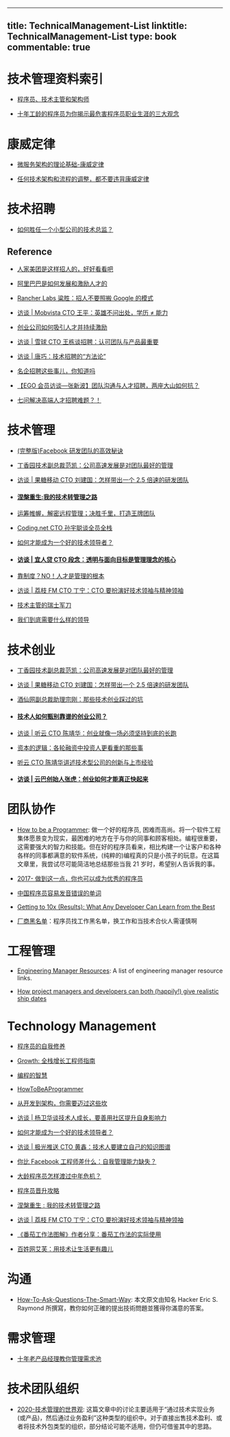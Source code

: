 
---
title: TechnicalManagement-List
linktitle: TechnicalManagement-List
type: book
commentable: true
---

# 技术管理资料索引

- [程序员、技术主管和架构师](http://mp.weixin.qq.com/s?__biz=MzAxMTEyOTQ5OQ==&mid=2650610669&idx=1&sn=5f4a61edddf909ea8750e258719328ec&chksm=834c7c19b43bf50fcf5ce9ab1ba54c3fba239b238b15c25151f78c655000dfa5a22e0c188151)

- [十年工龄的程序员为你揭示最危害程序员职业生涯的三大观念](http://www.jianshu.com/p/57113b2e2e73)

# 康威定律

- [微服务架构的理论基础-康威定律](https://yq.aliyun.com/articles/8611)

- [任何技术架构和流程的调整，都不要违背康威定律](http://mp.weixin.qq.com/s?__biz=MzA5Nzc4OTA1Mw==&mid=2659598373&idx=1&sn=df96ca1903110dd9c42f183817ac7105&chksm=8be99537bc9e1c213f8280eb5dc9704a706bfdb40981d42863d3862fb940a044ac372a2ea9bf&mpshare=1&scene=1&srcid=1027JlDOBstR0ptTe5AhvVJw#rd)

# 技术招聘

- [如何胜任一个小型公司的技术总监？ ](http://mp.weixin.qq.com/s?__biz=MzA5Nzc4OTA1Mw==&mid=2659598458&idx=1&sn=fdd90ddab16a95ef0a1f1a3896c6d245&chksm=8be99568bc9e1c7e31d53fdd462f49bc9a6bee6803ba81f24a1f9e68f080e4f2ddc0fd892251&mpshare=1&scene=23&srcid=1116j3n5AjM5zT2NBd4V4B72#rd)

## Reference

- [人家美团是这样招人的，好好看看吧](http://mp.weixin.qq.com/s?__biz=MzA4NTU2MTg3MQ==&mid=209183729&idx=1&sn=1dc6f0718b5eb3df0beef87c36729c0f&scene=21#wechat_redirect)

- [阿里巴巴是如何发展和激励人才的](http://mp.weixin.qq.com/s?__biz=MzA4NTU2MTg3MQ==&mid=403054609&idx=1&sn=8f575cf865fad615da9bb08c9e01739f&scene=21#wechat_redirect)

- [Rancher Labs 粱胜：招人不要照搬 Google 的模式](http://mp.weixin.qq.com/s?__biz=MzA4NTU2MTg3MQ==&mid=404025677&idx=1&sn=4767a7405f8c1d6901243f452fba7eac&scene=21#wechat_redirect)

- [访谈 | Mobvista CTO 王平：英雄不问出处，学历 ≠ 能力](http://mp.weixin.qq.com/s?__biz=MzA4NTU2MTg3MQ==&mid=403971857&idx=1&sn=17c1a1118db9b0116a11d0e8a17feff2&scene=21#wechat_redirect)

- [创业公司如何吸引人才并持续激励](http://mp.weixin.qq.com/s?__biz=MzA4NTU2MTg3MQ==&mid=403644854&idx=1&sn=0687eee0b039c7b6a489f3f179580f06&scene=21#wechat_redirect)

- [访谈 | 雪球 CTO 王栋谈招聘：认可团队与产品最重要](http://mp.weixin.qq.com/s?__biz=MzA4NTU2MTg3MQ==&mid=400707145&idx=1&sn=955625d403983f59b2e5569b77ae2ad1&scene=21#wechat_redirect)

- [访谈 | 唐巧：技术招聘的“方法论”](http://mp.weixin.qq.com/s?__biz=MzA4NTU2MTg3MQ==&mid=403359923&idx=1&sn=7f5bda7b31514618d5e93198403acd8d&scene=21#wechat_redirect)

- [名企招聘这些事儿，你知道吗](http://mp.weixin.qq.com/s?__biz=MzA4NTU2MTg3MQ==&mid=401284601&idx=1&sn=00d488af4c1c798a8bc9b8a3d7a03182&scene=21#wechat_redirect)

- [【EGO 会员访谈—张新波】团队沟通与人才招聘，两座大山如何抗？](http://mp.weixin.qq.com/s?__biz=MzA4NTU2MTg3MQ==&mid=208385563&idx=1&sn=beaf6983f35c16835d2e19c3fab9a94b&scene=21#wechat_redirect)

- [七问解决高端人才招聘难题？！](http://mp.weixin.qq.com/s?__biz=MzA4NTU2MTg3MQ==&mid=404446903&idx=1&sn=44a9967b8e9899707d92c5a36d9e9bd5&scene=21#wechat_redirect)

# 技术管理

- [(完整版)Facebook 研发团队的高效秘诀](http://mp.weixin.qq.com/s?__biz=MzA4NTU2MTg3MQ==&mid=205983820&idx=1&sn=f0791810eb87012bb09ffbb6a75c11c0&scene=21#wechat_redirect)

- [丁香园技术副总裁范凯：公司高速发展是对团队最好的管理](http://mp.weixin.qq.com/s?__biz=MzA4NTU2MTg3MQ==&mid=210785109&idx=1&sn=b89a0a9d938d01d6eac5b6ff06db4f05&scene=21#wechat_redirect)

- [访谈 | 果糖移动 CTO 刘建国：怎样带出一个 2.5 倍速的研发团队](http://mp.weixin.qq.com/s?__biz=MzA4NTU2MTg3MQ==&mid=209773987&idx=1&sn=284793a7f132e146d8b0a6098006e7aa&scene=21#wechat_redirect)

- #### [涅槃重生:我的技术转管理之路](http://mp.weixin.qq.com/s?__biz=MzA4NTU2MTg3MQ==&mid=402748891&idx=1&sn=8d37186bbf4808adcd735425906a5631&scene=21#wechat_redirect)

- [运筹帷幄，解密远程管理；决胜千里，打造王牌团队](http://mp.weixin.qq.com/s?__biz=MzA4NTU2MTg3MQ==&mid=208427708&idx=1&sn=380a1d28bbaa635038195a7549276d44&scene=21#wechat_redirect)

- [Coding.net CTO 孙宇聪谈全员全栈](http://mp.weixin.qq.com/s?__biz=MzA4NTU2MTg3MQ==&mid=211010887&idx=1&sn=a3952db8e58ffbc749c920f508c18b97&scene=21#wechat_redirect)

- [如何才能成为一个好的技术领导者？](http://mp.weixin.qq.com/s?__biz=MzA4NTU2MTg3MQ==&mid=400644089&idx=1&sn=1cf732f5529c64ee8d3fa9e55dbd84db#wechat_redirect)

- #### [访谈 | 宜人贷 CTO 段念：透明与面向目标是管理理念的核心](http://mp.weixin.qq.com/s?__biz=MzA4NTU2MTg3MQ==&mid=401518820&idx=1&sn=992b60ce9309c7a33d45a3ea2cfb55bd&scene=21#wechat_redirect)

- [靠制度？NO！人才是管理的根本](http://mp.weixin.qq.com/s?__biz=MzA4NTU2MTg3MQ==&mid=206214586&idx=1&sn=7697a1039fb1eed57ded2e542c5ec76a&scene=21#wechat_redirect)

- [访谈 | 荔枝 FM CTO 丁宁：CTO 要扮演好技术领袖与精神领袖](http://mp.weixin.qq.com/s?__biz=MzA4NTU2MTg3MQ==&mid=400485548&idx=1&sn=1a8d7691df5df19c5a9bd23fd3704d85#wechat_redirect)

- [技术主管的瑞士军刀](http://mp.weixin.qq.com/s?__biz=MzA4NTU2MTg3MQ==&mid=206769057&idx=1&sn=a403f8fe0291a8fd3ddad6937702a0b5&scene=21#wechat_redirect)

- [我们到底需要什么样的领导](http://mp.weixin.qq.com/s?__biz=MzA4NTU2MTg3MQ==&mid=209939002&idx=1&sn=899db6479266684e137eb645aa21c545&scene=21#wechat_redirect)

# 技术创业

- [丁香园技术副总裁范凯：公司高速发展是对团队最好的管理](http://mp.weixin.qq.com/s?__biz=MzA4NTU2MTg3MQ==&mid=210785109&idx=1&sn=b89a0a9d938d01d6eac5b6ff06db4f05&scene=21#wechat_redirect)

- [访谈 | 果糖移动 CTO 刘建国：怎样带出一个 2.5 倍速的研发团队](http://mp.weixin.qq.com/s?__biz=MzA4NTU2MTg3MQ==&mid=209773987&idx=1&sn=284793a7f132e146d8b0a6098006e7aa&scene=21#wechat_redirect)

- [酒仙网副总裁助理宗刚：那些技术创业踩过的坑](http://mp.weixin.qq.com/s?__biz=MzA4NTU2MTg3MQ==&mid=401393053&idx=1&sn=e3b1ddfb7d917fd7f988472123e64f90&scene=21#wechat_redirect)

- #### [技术人如何甄别靠谱的创业公司？](http://mp.weixin.qq.com/s?__biz=MzA4NTU2MTg3MQ==&mid=404304329&idx=1&sn=d418b4a96d7ef1b5c0b1c58f9e94d1e6&scene=21#wechat_redirect)

- [访谈 | 听云 CTO 陈靖华：创业就像一场必须坚持到底的长跑](http://mp.weixin.qq.com/s?__biz=MzA4NTU2MTg3MQ==&mid=401057711&idx=1&sn=56d595699ce4819a89a62dd84b634b8c&scene=21#wechat_redirect)

- [资本的逻辑：各轮融资中投资人更看重的那些事](http://mp.weixin.qq.com/s?__biz=MzA4NTU2MTg3MQ==&mid=400782767&idx=1&sn=5ab4594308df290c5af617a14f90acd4&scene=21#wechat_redirect)

- [听云 CTO 陈靖华讲述技术型公司的创新与上市经验](http://mp.weixin.qq.com/s?__biz=MzA4NTU2MTg3MQ==&mid=208520423&idx=1&sn=0a0eed5ad5ef1eadc144c1425685d460&scene=21#wechat_redirect)

- #### [访谈 | 云巴创始人张虎：创业如何才能真正快起来](http://mp.weixin.qq.com/s?__biz=MzA4NTU2MTg3MQ==&mid=403550731&idx=1&sn=80566471deba0af1105c34683f9b0451&scene=21#wechat_redirect)

# 团队协作

- [How to be a Programmer](https://github.com/ahangchen/How-to-Be-A-Programmer-CN): 做一个好的程序员, 困难而高尚。将一个软件工程集体愿景变为现实，最困难的地方在于与你的同事和顾客相处。编程很重要，这需要强大的智力和技能。但在好的程序员看来，相比构建一个让客户和各种各样的同事都满意的软件系统，(纯粹的)编程真的只是小孩子的玩意。在这篇文章里，我尝试尽可能简洁地总结那些当我 21 岁时，希望别人告诉我的事。

- [2017- 做到这一点，你也可以成为优秀的程序员](https://mp.weixin.qq.com/s/8Bl105G8ZsE_jy5mbrIy_g)

- [中国程序员容易发音错误的单词](https://github.com/shimohq/chinese-programmer-wrong-pronunciation)

- [Getting to 10x (Results): What Any Developer Can Learn from the Best](http://6me.us/s8Z)

- [厂商黑名单](https://github.com/shengxinjing/programmer-job-blacklist)：程序员找工作黑名单，换工作和当技术合伙人需谨慎啊

# 工程管理

- [Engineering Manager Resources](https://github.com/ryanburgess/engineer-manager): A list of engineering manager resource links.

- [How project managers and developers can both (happily!) give realistic ship dates](https://parg.co/UEe)

# Technology Management

- [程序员的自我修养](https://www.gitbook.com/book/leohxj/a-programmer-prepares/details)

- [Growth: 全栈增长工程师指南](https://github.com/phodal/growth-ebook)

- [编程的智慧](http://www.jianshu.com/p/7645a5ea7f46)

- [HowToBeAProgrammer](https://github.com/braydie/HowToBeAProgrammer)

- [从开发到架构，你需要迈过这些坎](http://mp.weixin.qq.com/s?__biz=MzA4NTU2MTg3MQ==&mid=208471948&idx=1&sn=4146d8e1103fb655a5d042b2f7779c90&scene=21#wechat_redirect)

- [访谈 | 杨卫华谈技术人成长，要善用社区提升自身影响力](http://mp.weixin.qq.com/s?__biz=MzA4NTU2MTg3MQ==&mid=210554129&idx=1&sn=41ab1a29b25ac1eeda0c93665a03c955&scene=21#wechat_redirect)

- [如何才能成为一个好的技术领导者？](http://mp.weixin.qq.com/s?__biz=MzA4NTU2MTg3MQ==&mid=400644089&idx=1&sn=1cf732f5529c64ee8d3fa9e55dbd84db#wechat_redirect)

- [访谈 | 极光推送 CTO 黄鑫：技术人要建立自己的知识图谱](http://mp.weixin.qq.com/s?__biz=MzA4NTU2MTg3MQ==&mid=400255161&idx=1&sn=0ca0ead39290126efe5f40ca81ab801e&scene=21#wechat_redirect)

- [你比 Facebook 工程师差什么：自我管理能力缺失？](http://mp.weixin.qq.com/s?__biz=MzA4NTU2MTg3MQ==&mid=206128474&idx=1&sn=44da716c9349282f02eba7a08c0841f3&scene=21#wechat_redirect)

- [大龄程序员怎样渡过中年危机？](http://mp.weixin.qq.com/s?__biz=MzA4NTU2MTg3MQ==&mid=403452926&idx=1&sn=546c786f86e2ef75f4408b9c0facfd84&scene=21#wechat_redirect)

- [程序员晋升攻略 ](http://mp.weixin.qq.com/s?__biz=MzA4NTU2MTg3MQ==&mid=402914389&idx=1&sn=c5b0b6cc5f0c850d3724098127e24788&scene=21#wechat_redirect)

- [涅槃重生 : 我的技术转管理之路](http://mp.weixin.qq.com/s?__biz=MzA4NTU2MTg3MQ==&mid=402748891&idx=1&sn=8d37186bbf4808adcd735425906a5631&scene=21#wechat_redirect)

- [访谈 | 荔枝 FM CTO 丁宁：CTO 要扮演好技术领袖与精神领袖](http://mp.weixin.qq.com/s?__biz=MzA4NTU2MTg3MQ==&mid=400485548&idx=1&sn=1a8d7691df5df19c5a9bd23fd3704d85#wechat_redirect)

- [《番茄工作法图解》作者分享：番茄工作法的实际使用](http://mp.weixin.qq.com/s?__biz=MzA4NTU2MTg3MQ==&mid=400033721&idx=1&sn=6c0fe97beb6edd8971b5997efbcd2513&scene=21#wechat_redirect)

- [百姓网艾芙：用技术让生活更有趣儿](http://mp.weixin.qq.com/s?__biz=MzA4NTU2MTg3MQ==&mid=206530770&idx=1&sn=316d860f4dd1d8fa33e2b2a01e65bda0&scene=21#wechat_redirect)

# 沟通

- [How-To-Ask-Questions-The-Smart-Way](https://github.com/ryanhanwu/How-To-Ask-Questions-The-Smart-Way): 本文原文由知名 Hacker Eric S. Raymond 所撰寫，教你如何正確的提出技術問題並獲得你滿意的答案。

# 需求管理

- [十年老产品经理教你管理需求池](http://www.woshipm.com/pmd/510851.html)

# 技术团队组织

- [2020-技术管理的世界观](https://zhuanlan.zhihu.com/p/166099294): 这篇文章中的讨论主要适用于“通过技术实现业务(或产品)，然后通过业务盈利”这种类型的组织中。对于直接出售技术盈利、或者将技术外包类型的组织，部分结论可能不适用，但仍可借鉴其中的思路。

    